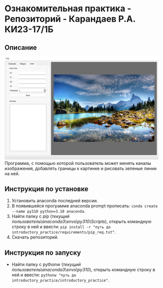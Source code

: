 # Ознакомительная практика - Репозиторий - Карандаев Р.А. КИ23-17/1Б
## Описание
![Внешний вид приложения](./app_design.png)
Программа, с помощью которой пользователь может менять каналы изображения, добавлять границы к картинке и рисовать зеленые линии на ней.
## Инструкция по установке
1) Установить anaconda последней версии.
2) В появившейся программе anaconda prompt прописать: `conda create --name py310 python=3.10 anaconda`.
3) Найти папку с pip (*текущий пользователь\anaconda3\envs\py310\Scripts*), открыть командную строку в ней и ввести: `pip install -r "путь до introductory_practice/requirements/pip_req.txt"`.
4) Скачать репозиторий.
## Инструкция по запуску
- Найти папку с pythonw (*текущий пользователь\anaconda3\envs\py310*), открыть командную строку в ней и ввести: `pythonw "путь до introductory_practice/introductory_practice"`.